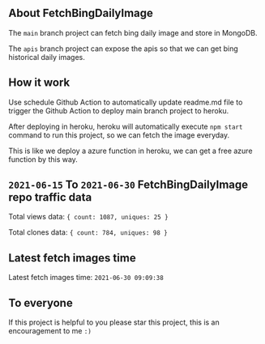 ## About FetchBingDailyImage

The `main` branch project can fetch bing daily image and store in MongoDB.

The `apis` branch project can expose the apis so that we can get bing historical daily images.

## How it work

Use schedule Github Action to automatically update readme.md file to trigger the Github Action to deploy main branch project to heroku.

After deploying in heroku, heroku will automatically execute `npm start` command to run this project, so we can fetch the image everyday.

This is like we deploy a azure function in heroku, we can get a free azure function by this way.

## `2021-06-15` To `2021-06-30` FetchBingDailyImage repo traffic data

Total views data: `{ count: 1087, uniques: 25 }`

Total clones data: `{ count: 784, uniques: 98 }`

## Latest fetch images time

Latest fetch images time: `2021-06-30 09:09:38`

## To everyone

If this project is helpful to you please star this project, this is an encouragement to me `:)`



